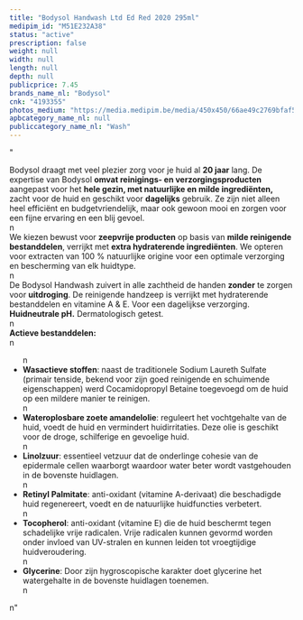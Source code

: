 ```yaml
---
title: "Bodysol Handwash Ltd Ed Red 2020 295ml"
medipim_id: "M51E232A38"
status: "active"
prescription: false
weight: null
width: null
length: null
depth: null
publicprice: 7.45
brands_name_nl: "Bodysol"
cnk: "4193355"
photos_medium: "https://media.medipim.be/media/450x450/66ae49c2769bfaf551113e704f1e50da.jpg"
apbcategory_name_nl: null
publiccategory_name_nl: "Wash"
---
```

"<div>Bodysol draagt met veel plezier zorg voor je huid al <strong>20 jaar</strong> lang. De expertise van Bodysol <strong>omvat reinigings- en verzorgingsproducten</strong> aangepast voor het <strong>hele gezin, met natuurlijke en milde ingrediënten,</strong> zacht voor de huid en geschikt voor <strong>dagelijks</strong> gebruik. Ze zijn niet alleen heel efficiënt en budgetvriendelijk, maar ook gewoon mooi en zorgen voor een fijne ervaring en een blij gevoel.</div>n<div>We kiezen bewust voor <strong>zeepvrije producten</strong> op basis van <strong>milde reinigende bestanddelen</strong>, verrijkt met <strong>extra hydraterende ingrediënten</strong>. We opteren voor extracten van 100 % natuurlijke origine voor een optimale verzorging en bescherming van elk huidtype.</div>n<div>De Bodysol Handwash zuivert in alle zachtheid de handen <strong>zonder</strong> te zorgen voor <strong>uitdroging</strong>. De reinigende handzeep is verrijkt met hydraterende bestanddelen en vitamine A & E. Voor een dagelijkse verzorging. <strong>Huidneutrale pH.</strong> Dermatologisch getest.</div>n<div><strong>Actieve bestanddelen:</strong></div>n<ul>n<li><strong>Wasactieve stoffen</strong>: naast de traditionele Sodium Laureth Sulfate (primair tenside, bekend voor zijn goed reinigende en schuimende eigenschappen) werd Cocamidopropyl Betaine toegevoegd om de huid op een mildere manier te reinigen.</li>n<li><strong>Wateroplosbare zoete amandelolie</strong>: reguleert het vochtgehalte van de huid, voedt de huid en vermindert huidirritaties. Deze olie is geschikt voor de droge, schilferige en gevoelige huid.</li>n<li><strong>Linolzuur</strong>: essentieel vetzuur dat de onderlinge cohesie van de epidermale cellen waarborgt waardoor water beter wordt vastgehouden in de bovenste huidlagen.</li>n<li><strong>Retinyl Palmitate</strong>: anti-oxidant (vitamine A-derivaat) die beschadigde huid regenereert, voedt en de natuurlijke huidfuncties verbetert.</li>n<li><strong>Tocopherol</strong>: anti-oxidant (vitamine E) die de huid beschermt tegen schadelijke vrije radicalen. Vrije radicalen kunnen gevormd worden onder invloed van UV-stralen en kunnen leiden tot vroegtijdige huidveroudering.</li>n<li><strong>Glycerine</strong>: Door zijn hygroscopische karakter doet glycerine het watergehalte in de bovenste huidlagen toenemen.</li>n</ul>n"
